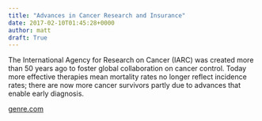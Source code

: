 ```yaml
---
title: "Advances in Cancer Research and Insurance"
date: 2017-02-10T01:45:28+0000
author: matt
draft: True
---
```

The International Agency for Research on Cancer (IARC) was created more than 50 years ago to foster global collaboration on cancer control. Today more effective therapies mean mortality rates no longer reflect incidence rates; there are now more cancer survivors partly due to advances that enable early diagnosis.

[ genre.com ]( http://www.genre.com/knowledge/blog/advances-in-cancer-research-and-insurance-en.html )
